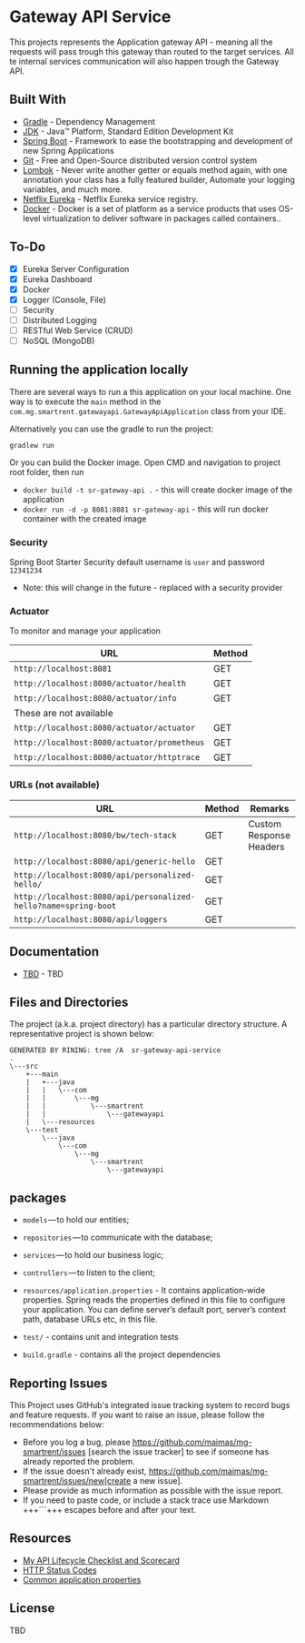 # Gateway API Service

This projects represents the Application gateway API - meaning all the requests will pass trough this gateway than routed to the target services. 
All te internal services communication will also happen trough the Gateway API. 

## Built With

* 	[Gradle](https://gradle.com/) - Dependency Management
* 	[JDK](http://www.oracle.com/technetwork/java/javase/downloads/jdk8-downloads-2133151.html) - Java™ Platform, Standard Edition Development Kit 
* 	[Spring Boot](https://spring.io/projects/spring-boot) - Framework to ease the bootstrapping and development of new Spring Applications
* 	[Git](https://git-scm.com/) - Free and Open-Source distributed version control system 
* 	[Lombok](https://projectlombok.org/) - Never write another getter or equals method again, with one annotation your class has a fully featured builder, Automate your logging variables, and much more.
* 	[Netflix Eureka](https://spring.io/guides/gs/service-registration-and-discovery/) - Netflix Eureka service registry.
* 	[Docker](https://www.docker.com/) - Docker is a set of platform as a service products that uses OS-level virtualization to deliver software in packages called containers..

## To-Do

- [x] Eureka Server Configuration
- [x] Eureka Dashboard
- [x] Docker
- [x] Logger (Console, File)
- [ ] Security
- [ ] Distributed Logging
- [ ] RESTful Web Service (CRUD)
- [ ] NoSQL (MongoDB)

## Running the application locally

There are several ways to run a this application on your local machine.
One way is to execute the `main` method in the `com.mg.smartrent.gatewayapi.GatewayApiApplication` class from your IDE.


Alternatively you can use the gradle to run the project:

```shell
gradlew run
```

Or you can build the Docker image. Open CMD and navigation to project root folder, then run 
 * ``docker build -t sr-gateway-api .`` - this will create docker image of the application 
 * ``docker run -d -p 8081:8081 sr-gateway-api`` - this will run docker container with the created image

### Security
Spring Boot Starter Security default username is `user` and password ``12341234``
 - Note: this will change in the future - replaced with a security provider 

### Actuator

To monitor and manage your application

|  URL |  Method |
|----------|--------------|
|`http://localhost:8081`  						| GET |
|`http://localhost:8080/actuator/health`    	| GET |
|`http://localhost:8080/actuator/info`      	| GET |
| These are not available 
|`http://localhost:8080/actuator/actuator`  | GET |
|`http://localhost:8080/actuator/prometheus`| GET |
|`http://localhost:8080/actuator/httptrace` | GET |

### URLs (not available)

|  URL |  Method | Remarks |
|----------|--------------|--------------|
|`http://localhost:8080/bw/tech-stack`                           | GET | Custom Response Headers|
|`http://localhost:8080/api/generic-hello`                       | GET | |
|`http://localhost:8080/api/personalized-hello/`                 | GET | |
|`http://localhost:8080/api/personalized-hello?name=spring-boot` | GET | |
|`http://localhost:8080/api/loggers`                             | GET | |


## Documentation

* [TBD](https://documenter.getpostman.com/view/2449187/RWTiwzb2) - TBD

## Files and Directories

The project (a.k.a. project directory) has a particular directory structure. A representative project is shown below:

```
GENERATED BY RINING: tree /A  sr-gateway-api-service
.
\---src
    +---main
    |   +---java
    |   |   \---com
    |   |       \---mg
    |   |           \---smartrent
    |   |               \---gatewayapi
    |   \---resources
    \---test
        \---java
            \---com
                \---mg
                    \---smartrent
                        \---gatewayapi

```

## packages

- `models` — to hold our entities;
- `repositories` — to communicate with the database;
- `services` — to hold our business logic;
- `controllers` — to listen to the client;

- `resources/application.properties` - It contains application-wide properties. Spring reads the properties defined in this file to configure your application. You can define server’s default port, server’s context path, database URLs etc, in this file.

- `test/` - contains unit and integration tests

- `build.gradle` - contains all the project dependencies
 
## Reporting Issues

This Project uses GitHub's integrated issue tracking system to record bugs and feature requests. If you want to raise an issue, please follow the recommendations below:

* Before you log a bug, please https://github.com/maimas/mg-smartrent/issues [search the issue tracker]
  to see if someone has already reported the problem.
* If the issue doesn't already exist, https://github.com/maimas/mg-smartrent/issues/new[create a new issue]. 
* Please provide as much information as possible with the issue report.
* If you need to paste code, or include a stack trace use Markdown +++```+++ escapes before and after your text. 
  
## Resources

* [My API Lifecycle Checklist and Scorecard](https://dzone.com/articles/my-api-lifecycle-checklist-and-scorecard)
* [HTTP Status Codes](https://www.restapitutorial.com/httpstatuscodes.html)
* [Common application properties](https://docs.spring.io/spring-boot/docs/current/reference/html/common-application-properties.html)


## License
TBD
<!--[![FOSSA Status](https://app.fossa.io/api/projects/git%2Bgithub.com%2FSpring-Boot-Framework%2FSpring-Boot-Application-Template.svg?type=large)](https://app.fossa.io/projects/git%2Bgithub.com%2FSpring-Boot-Framework%2FSpring-Boot-Application-Template?ref=badge_large)-->